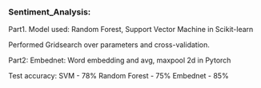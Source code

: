 ### Sentiment_Analysis:
Part1. Model used: Random Forest, Support Vector Machine in Scikit-learn

Performed Gridsearch over parameters and cross-validation.

Part2: Embednet: Word embedding and avg, maxpool 2d in Pytorch

Test accuracy:
SVM - 78%
Random Forest - 75%
Embednet - 85%


